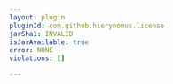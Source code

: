 ```yaml
---
layout: plugin
pluginId: com.github.hierynomus.license
jarSha1: INVALID
isJarAvailable: true
error: NONE
violations: []

---
```

